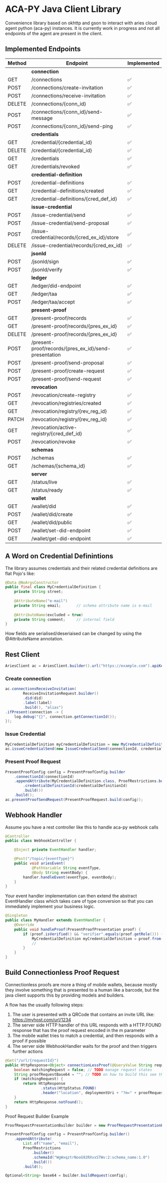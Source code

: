 # ACA-PY Java Client Library

Convenience library based on okhttp and gson to interact with aries cloud agent python (aca-py) instances. It is currently work in progress and not all endpoints of the agent are present in the client.

## Implemented Endpoints

| Method | Endpoint                                              | Implemented        |
|--------|-------------------------------------------------------|--------------------|
|        | **connection**                                        |                    |
| GET    | /connections                                          | :white_check_mark: |
| POST   | /connections/create-invitation                        | :white_check_mark: |
| POST   | /connections/receive-invitation                       | :white_check_mark: |
| DELETE | /connections/{conn_id}                                | :white_check_mark: |
| POST   | /connections/{conn_id}/send-message                   | :white_check_mark: |
| POST   | /connections/{conn_id}/send-ping                      | :white_check_mark: |
|        | **credentials**                                       |                    |
| GET    | /credential/{credential_id}                           | :white_check_mark: |
| DELETE | /credential/{credential_id}                           | :white_check_mark: |
| GET    | /credentials                                          | :white_check_mark: |
| GET    | /credentials/revoked                                  | :white_check_mark: |
|        | **credential-definition**                             |                    |
| POST   | /credential-definitions                               | :white_check_mark: |
| GET    | /credential-definitions/created                       | :white_check_mark: |
| GET    | /credential-definitions/{cred_def_id}                 | :white_check_mark: |
|        | **issue-credential**                                  |                    |
| POST   | /issue-credential/send                                | :white_check_mark: |
| POST   | /issue-credential/send-proposal                       | :white_check_mark: |
| POST   | /issue-credential/records/{cred_ex_id}/store          | :white_check_mark: |
| DELETE | /issue-credential/records/{cred_ex_id}                | :white_check_mark: |
|        | **jsonld**                                            |                    |
| POST   | /jsonld/sign                                          | :white_check_mark: |
| POST   | /jsonld/verify                                        | :white_check_mark: |
|        | **ledger**                                            |                    |
| GET    | /ledger/did-endpoint                                  | :white_check_mark: |
| GET    | /ledger/taa                                           | :white_check_mark: |
| POST   | /ledger/taa/accept                                    | :white_check_mark: |
|        | **present-proof**                                     |                    |
| GET    | /present-proof/records                                | :white_check_mark: |
| GET    | /present-proof/records/{pres_ex_id}                   | :white_check_mark: |
| DELETE | /present-proof/records/{pres_ex_id}                   | :white_check_mark: |
| POST   | /present-proof/records/{pres_ex_id}/send-presentation | :white_check_mark: |
| POST   | /present-proof/send-proposal                          | :white_check_mark: |
| POST   | /present-proof/create-request                         | :white_check_mark: |
| POST   | /present-proof/send-request                           | :white_check_mark: |
|        | **revocation**                                        |                    |
| POST   | /revocation/create-registry                           | :white_check_mark: |
| GET    | /revocation/registries/created                        | :white_check_mark: |
| GET    | /revocation/registry/{rev_reg_id}                     | :white_check_mark: |
| PATCH  | /revocation/registry/{rev_reg_id}                     | :white_check_mark: |
| GET    | /revocation/active-registry/{cred_def_id}             | :white_check_mark: |
| POST   | /revocation/revoke                                    | :white_check_mark: |
|        | **schemas**                                           |                    |
| POST   | /schemas                                              | :white_check_mark: |
| GET    | /schemas/{schema_id}                                  | :white_check_mark: |
|        | **server**                                            |                    |
| GET    | /status/live                                          | :white_check_mark: |
| GET    | /status/ready                                         | :white_check_mark: |
|        | **wallet**                                            |                    |
| GET    | /wallet/did                                           | :white_check_mark: |
| POST   | /wallet/did/create                                    | :white_check_mark: |
| GET    | /wallet/did/public                                    | :white_check_mark: |
| POST   | /wallet/set-did-endpoint                              | :white_check_mark: |
| GET    | /wallet/get-did-endpoint                              | :white_check_mark: |

## A Word on Credential Definintions

The library assumes credentials and their related credential definitions are flat Pojo's like:

```Java
@Data @NoArgsConstructor
public final class MyCredentialDefinition {
    private String street;
    
    @AttributeName("e-mail")
    private String email;       // schema attribute name is e-mail
    
    @AttributeName(excluded = true)
    private String comment;     // internal field
}
```

How fields are serialised/deseriaised can be changed by using the @AttributeName annotation.

## Rest Client

```java
AriesClient ac = AriesClient.builder().url("https://example.com").apiKey("secret").build();
```

### Create connection

```java
ac.connectionsReceiveInvitation(
        ReceiveInvitationRequest.builder()
        .did(did)
        .label(label)
        .build(), "alias")    
.ifPresent(connection -> {
    log.debug("{}", connection.getConnectionId());
});
```

### Issue Credential

```Java
MyCredentialDefinition myCredentialDefinition = new MyCredentialDefinition("test@myexample.com")
ac.issueCredentialSend(new IssueCredentialSend(connectionId, credentialdefinitionId, myCredentialDefinition));
```

### Present Proof Request

```Java
PresentProofConfig config = PresentProofConfig.builder
    .connectionId(connectionId)
    .appendAttribute(MyCredentialDefinition.class, ProofRestrictions.builder()
        .credentialDefinitionId(credentialDefinitionId)
        .build())
    .build();
ac.presentProofSendRequest(PresentProofRequest.build(config));
```

## Webhook Handler

Assume you have a rest controller like this to handle aca-py webhook calls

```java
@Controller
public class WebhookController {

    @Inject private EventHandler handler;

    @Post("/topic/{eventType}")
    public void ariesEvent(
            @PathVariable String eventType,
            @Body String eventBody) {
        handler.handleEvent(eventType, eventBody);
    }
}
```

Your event handler implementation can then extend the abstract EventHandler class which takes care of type conversion so that you can immediately implement your business logic.

```java
@Singleton
public class MyHandler extends EventHandler {
    @Override
    public void handleProof(PresentProofPresentation proof) {
        if (proof.isVerified() && "verifier".equals(proof.getRole())) {     // received a validated proof
            MyCredentialDefinition myCredentialDefinition = proof.from(MyCredentialDefinition.class);
            //
        }
    }
}
```
## Build Connectionless Proof Request

Connectionless proofs are more a thing of mobile wallets, because mostly they involve something that is presented to a human
like a barcode, but the java client supports this by providing models and builders.

A flow has the usually following steps:

1. The user is presented with a QRCode that contains an invite URL like: https://myhost.com/url/1234
2. The server side HTTP handler of this URL responds with a HTTP.FOUND response that has the proof request encoded in the m parameter
3. The mobile wallet tries to match a credential, and then responds with a proof if possible
3. The server side WebhookHandler waits for the proof and then triggers further actions

```java
@Get("/url/{requestId}")
public HttpResponse<Object> connectionLessProof(@QueryValue String requestId) {
    boolean matchingRequest = false; // TODO manage request states
    String proofRequestBase64 = ""; // TODO on how to build this see the example below
    if (matchingRequest) {
        return HttpResponse
                .status(HttpStatus.FOUND)
                .header("location", deploymentUri + "?m=" + proofRequestBase64;
    }
    return HttpResponse.notFound();
}
```
Proof Request Builder Example

```java
ProofRequestPresentationBuilder builder = new ProofRequestPresentationBuilder(ariesClient);

PresentProofConfig config = PresentProofConfig.builder()
    .appendAttribute(
        List.of("name", "email"),
        ProofRestrictions
            .builder()
            .schemaId("WgWxqztrNooG92RXvxSTWv:2:schema_name:1.0")
            .build())
        .build();

Optional<String> base64 = builder.buildRequest(config);

```